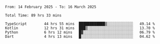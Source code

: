 <!--START_SECTION:waka-->

```abap
From: 14 February 2025 - To: 16 March 2025

Total Time: 89 hrs 33 mins

TypeScript        44 hrs 55 mins  ████████████▒░░░░░░░░░░░░   49.14 %
Kotlin            12 hrs 31 mins  ███▒░░░░░░░░░░░░░░░░░░░░░   13.70 %
Python            6 hrs 12 mins   █▓░░░░░░░░░░░░░░░░░░░░░░░   06.79 %
Dart              4 hrs 13 mins   █░░░░░░░░░░░░░░░░░░░░░░░░   04.62 %
```

<!--END_SECTION:waka-->
